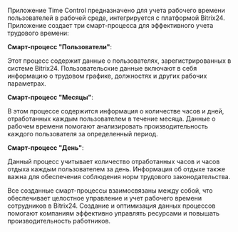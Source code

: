 Приложение Time Control предназначено для учета рабочего времени пользователей в рабочей среде, интегрируется с платформой Bitrix24. Приложение создает три смарт-процесса для эффективного учета трудового времени:

__Смарт-процесс "Пользователи"__:

Этот процесс содержит данные о пользователях, зарегистрированных в системе Bitrix24.
Пользовательские данные включают в себя информацию о трудовом графике, должностях и других рабочих параметрах.

__Смарт-процесс "Месяцы"__:

В этом процессе содержится информация о количестве часов и дней, отработанных каждым пользователем в течение месяца.
Данные о рабочем времени помогают анализировать производительность каждого пользователя за определенный период.

__Смарт-процесс "День"__:

Данный процесс учитывает количество отработанных часов и часов отдыха каждым пользователем за день.
Информация об отдыхе также важна для обеспечения соблюдения норм трудового законодательства.

Все созданные смарт-процессы взаимосвязаны между собой, что обеспечивает целостное управление и учет рабочего времени сотрудников в Bitrix24. Создание и оптимизация данных процессов помогают компаниям эффективно управлять ресурсами и повышать производительность работников.
